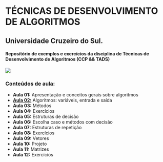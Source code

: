 # TÉCNICAS DE DESENVOLVIMENTO DE ALGORITMOS

## Universidade Cruzeiro do Sul.

#### Repositório de exemplos e exercícios da disciplina de Técnicas de Desenvolvimento de Algoritmos (CCP && TADS)

![](http://dwebkit.esy.es/repositorio/img/pseudoc%C3%B3digo%20%28Personalizado%29.jpg)

### Conteúdos de aula:
* **Aula 01:** Apresentação e conceitos gerais sobre algoritmos
* **[Aula 02:](https://github.com/msanches/TDA/tree/master/Aula%2002)** Algoritmos: variáveis, entrada e saída
* **Aula 03:** Métodos
* **Aula 04:** Exercícios
* **Aula 05:** Estruturas de decisão
* **Aula 06:** Escolha caso e métodos com decisão
* **Aula 07:** Estruturas de repetição
* **Aula 08:** Exercícios
* **Aula 09:** Vetores
* **Aula 10:** Projeto
* **Aula 11:** Matrizes
* **Aula 12:** Exercícios
